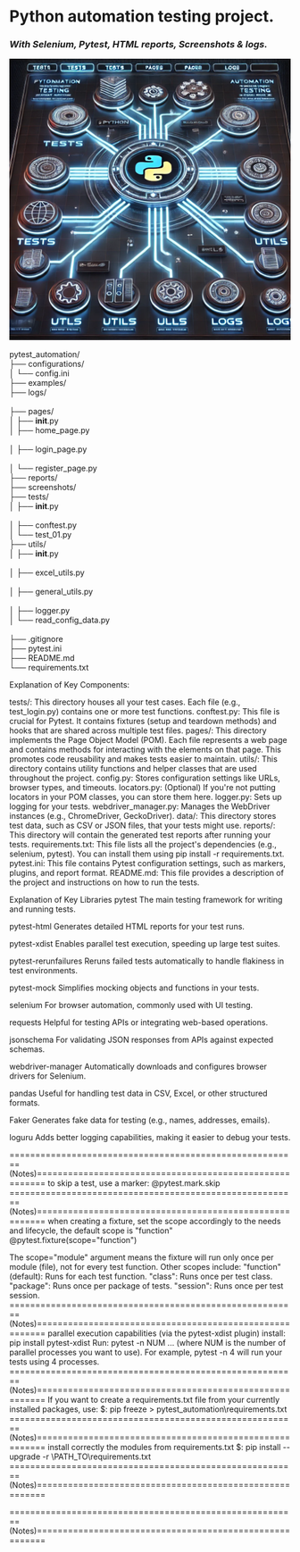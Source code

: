 # **Python automation testing project.**
### ***With Selenium, Pytest, HTML reports, Screenshots & logs.***

![Project Theme](examples/projectTheme.png)

pytest_automation/            <br/>
├── configurations/           <br/>
│   └── config.ini            <br/>
├── examples/                 <br/>
├── logs/                     <br/>  
├── pages/                    <br/> 
│   ├── __init__.py           <br/> 
│   ├── home_page.py          <br/>  
│   ├── login_page.py         <br/>  
│   └── register_page.py      <br/> 
├── reports/                  <br/> 
├── screenshots/              <br/> 
├── tests/                    <br/> 
│   ├── __init__.py           <br/>  
│   ├── conftest.py           <br/> 
│   └── test_01.py            <br/> 
├── utils/                    <br/> 
│   ├── __init__.py           <br/>  
│   ├── excel_utils.py        <br/>  
│   ├── general_utils.py      <br/>  
│   ├── logger.py             <br/> 
│   └── read_config_data.py   <br/>  
├── .gitignore                <br/> 
├── pytest.ini                <br/> 
├── README.md                 <br/> 
└── requirements.txt          <br/>


Explanation of Key Components:

tests/: This directory houses all your test cases. Each file (e.g., test_login.py) contains one or more test functions.
conftest.py: This file is crucial for Pytest. It contains fixtures (setup and teardown methods) and hooks 
that are shared across multiple test files.
pages/: This directory implements the Page Object Model (POM). Each file represents a web page and contains methods for 
interacting with the elements on that page. This promotes code reusability and makes tests easier to maintain.
utils/: This directory contains utility functions and helper classes that are used throughout the project.
config.py: Stores configuration settings like URLs, browser types, and timeouts.
locators.py: (Optional) If you're not putting locators in your POM classes, you can store them here.
logger.py: Sets up logging for your tests.
webdriver_manager.py: Manages the WebDriver instances (e.g., ChromeDriver, GeckoDriver).
data/: This directory stores test data, such as CSV or JSON files, that your tests might use.
reports/: This directory will contain the generated test reports after running your tests.
requirements.txt: This file lists all the project's dependencies (e.g., selenium, pytest). You can install them using 
pip install -r requirements.txt.
pytest.ini: This file contains Pytest configuration settings, such as markers, plugins, and report format.
README.md: This file provides a description of the project and instructions on how to run the tests.


Explanation of Key Libraries
pytest
The main testing framework for writing and running tests.

pytest-html
Generates detailed HTML reports for your test runs.

pytest-xdist
Enables parallel test execution, speeding up large test suites.

pytest-rerunfailures
Reruns failed tests automatically to handle flakiness in test environments.

pytest-mock
Simplifies mocking objects and functions in your tests.

selenium
For browser automation, commonly used with UI testing.

requests
Helpful for testing APIs or integrating web-based operations.

jsonschema
For validating JSON responses from APIs against expected schemas.

webdriver-manager
Automatically downloads and configures browser drivers for Selenium.

pandas
Useful for handling test data in CSV, Excel, or other structured formats.

Faker
Generates fake data for testing (e.g., names, addresses, emails).

loguru
Adds better logging capabilities, making it easier to debug your tests.

========================================================(Notes)========================================================
to skip a test, use a marker:
@pytest.mark.skip
========================================================(Notes)========================================================
when creating a fixture, set the scope accordingly to the needs and lifecycle, the default scope is "function"
@pytest.fixture(scope="function")

The scope="module" argument means the fixture will run only once per module (file), 
not for every test function. Other scopes include:
"function" (default): Runs for each test function.
"class": Runs once per test class.
"package": Runs once per package of tests.
"session": Runs once per test session.
========================================================(Notes)========================================================
parallel execution capabilities (via the pytest-xdist plugin)
install: pip install pytest-xdist
Run:     pytest -n NUM ... (where NUM is the number of parallel processes you want to use). 
For example, pytest -n 4 will run your tests using 4 processes.
========================================================(Notes)========================================================
If you want to create a requirements.txt file from your currently installed packages, use:
$: pip freeze > pytest_automation\requirements.txt
========================================================(Notes)========================================================
install correctly the modules from requirements.txt
$: pip install --upgrade -r \PATH_TO\requirements.txt
========================================================(Notes)========================================================

========================================================(Notes)========================================================

